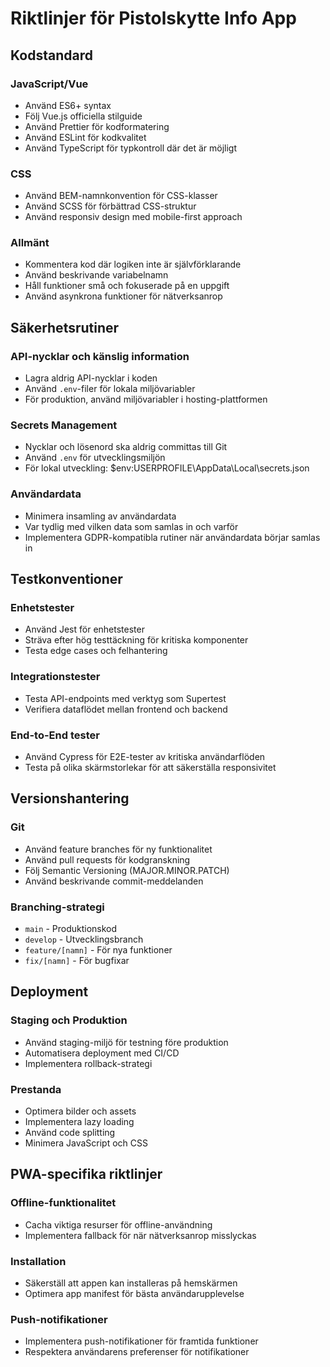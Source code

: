 # Riktlinjer för Pistolskytte Info App

## Kodstandard

### JavaScript/Vue
- Använd ES6+ syntax
- Följ Vue.js officiella stilguide
- Använd Prettier för kodformatering
- Använd ESLint för kodkvalitet
- Använd TypeScript för typkontroll där det är möjligt

### CSS
- Använd BEM-namnkonvention för CSS-klasser
- Använd SCSS för förbättrad CSS-struktur
- Använd responsiv design med mobile-first approach

### Allmänt
- Kommentera kod där logiken inte är självförklarande
- Använd beskrivande variabelnamn
- Håll funktioner små och fokuserade på en uppgift
- Använd asynkrona funktioner för nätverksanrop

## Säkerhetsrutiner

### API-nycklar och känslig information
- Lagra aldrig API-nycklar i koden
- Använd `.env`-filer för lokala miljövariabler
- För produktion, använd miljövariabler i hosting-plattformen

### Secrets Management
- Nycklar och lösenord ska aldrig committas till Git
- Använd `.env` för utvecklingsmiljön
- För lokal utveckling: $env:USERPROFILE\AppData\Local\secrets.json

### Användardata
- Minimera insamling av användardata
- Var tydlig med vilken data som samlas in och varför
- Implementera GDPR-kompatibla rutiner när användardata börjar samlas in

## Testkonventioner

### Enhetstester
- Använd Jest för enhetstester
- Sträva efter hög testtäckning för kritiska komponenter
- Testa edge cases och felhantering

### Integrationstester
- Testa API-endpoints med verktyg som Supertest
- Verifiera dataflödet mellan frontend och backend

### End-to-End tester
- Använd Cypress för E2E-tester av kritiska användarflöden
- Testa på olika skärmstorlekar för att säkerställa responsivitet

## Versionshantering

### Git
- Använd feature branches för ny funktionalitet
- Använd pull requests för kodgranskning
- Följ Semantic Versioning (MAJOR.MINOR.PATCH)
- Använd beskrivande commit-meddelanden

### Branching-strategi
- `main` - Produktionskod
- `develop` - Utvecklingsbranch
- `feature/[namn]` - För nya funktioner
- `fix/[namn]` - För bugfixar

## Deployment

### Staging och Produktion
- Använd staging-miljö för testning före produktion
- Automatisera deployment med CI/CD
- Implementera rollback-strategi

### Prestanda
- Optimera bilder och assets
- Implementera lazy loading
- Använd code splitting
- Minimera JavaScript och CSS

## PWA-specifika riktlinjer

### Offline-funktionalitet
- Cacha viktiga resurser för offline-användning
- Implementera fallback för när nätverksanrop misslyckas

### Installation
- Säkerställ att appen kan installeras på hemskärmen
- Optimera app manifest för bästa användarupplevelse

### Push-notifikationer
- Implementera push-notifikationer för framtida funktioner
- Respektera användarens preferenser för notifikationer

